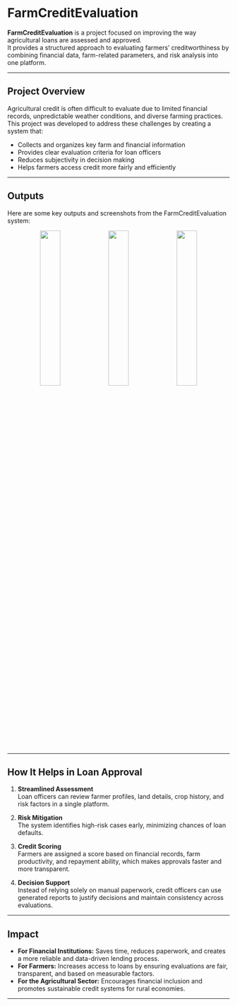 # FarmCreditEvaluation

**FarmCreditEvaluation** is a project focused on improving the way agricultural loans are assessed and approved.  
It provides a structured approach to evaluating farmers’ creditworthiness by combining financial data, farm-related parameters, and risk analysis into one platform.  

---

## Project Overview

Agricultural credit is often difficult to evaluate due to limited financial records, unpredictable weather conditions, and diverse farming practices.  
This project was developed to address these challenges by creating a system that:

- Collects and organizes key farm and financial information  
- Provides clear evaluation criteria for loan officers  
- Reduces subjectivity in decision making  
- Helps farmers access credit more fairly and efficiently  

---
## Outputs

Here are some key outputs and screenshots from the FarmCreditEvaluation system:

<p align="center">
  <img src="https://github.com/user-attachments/assets/bb992322-7700-4dff-83bf-650277e24516" width="30%" />
  <img src="https://github.com/user-attachments/assets/d5f41947-a16e-48c7-a7f1-527270643fa3" width="30%" />
  <img src="https://github.com/user-attachments/assets/16a9b147-75d6-4c24-93cc-e201b7ee4e66" width="30%" />
</p>

---

## How It Helps in Loan Approval

1. **Streamlined Assessment**  
   Loan officers can review farmer profiles, land details, crop history, and risk factors in a single platform.  

2. **Risk Mitigation**  
   The system identifies high-risk cases early, minimizing chances of loan defaults.  

3. **Credit Scoring**  
   Farmers are assigned a score based on financial records, farm productivity, and repayment ability, which makes approvals faster and more transparent.  

4. **Decision Support**  
   Instead of relying solely on manual paperwork, credit officers can use generated reports to justify decisions and maintain consistency across evaluations.  

---

## Impact

- **For Financial Institutions:** Saves time, reduces paperwork, and creates a more reliable and data-driven lending process.  
- **For Farmers:** Increases access to loans by ensuring evaluations are fair, transparent, and based on measurable factors.  
- **For the Agricultural Sector:** Encourages financial inclusion and promotes sustainable credit systems for rural economies.  

---


